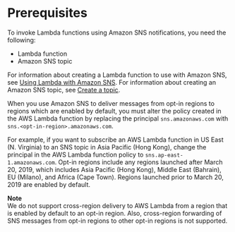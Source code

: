 # Prerequisites<a name="lambda-prereq"></a>

To invoke Lambda functions using Amazon SNS notifications, you need the following:
+ Lambda function
+ Amazon SNS topic

For information about creating a Lambda function to use with Amazon SNS, see [Using Lambda with Amazon SNS](https://docs.aws.amazon.com/lambda/latest/dg/with-sns-example.html)\. For information about creating an Amazon SNS topic, see [Create a topic](https://docs.aws.amazon.com/sns/latest/dg/CreateTopic.html)\.

 When you use Amazon SNS to deliver messages from opt\-in regions to regions which are enabled by default, you must alter the policy created in the AWS Lambda function by replacing the principal `sns.amazonaws.com` with `sns.<opt-in-region>.amazonaws.com`\. 

 For example, if you want to subscribe an AWS Lambda function in US East \(N\. Virginia\) to an SNS topic in Asia Pacific \(Hong Kong\), change the principal in the AWS Lambda function policy to `sns.ap-east-1.amazonaws.com`\. Opt\-in regions include any regions launched after March 20, 2019, which includes Asia Pacific \(Hong Kong\), Middle East \(Bahrain\), EU \(Milano\), and Africa \(Cape Town\)\. Regions launched prior to March 20, 2019 are enabled by default\. 

**Note**  
We do not support cross\-region delivery to AWS Lambda from a region that is enabled by default to an opt\-in region\. Also, cross\-region forwarding of SNS messages from opt\-in regions to other opt\-in regions is not supported\. 